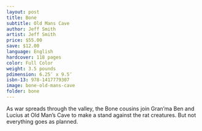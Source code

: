 ```yaml
---
layout: post
title: Bone
subtitle: Old Mans Cave
author: Jeff Smith
artist: Jeff Smith
price: $55.00
save: $12.00
language: English
hardcover: 118 pages
color: Full Color
weight: 3.5 pounds
pdimension: 6.25″ x 9.5″
isbn-13: 978-1417779307
image: bone-old-mans-cave
folder: bone
---
```


As war spreads through the valley, the Bone cousins join Gran’ma Ben and Lucius at Old Man’s Cave to make a stand against the rat creatures. But not everything goes as planned.